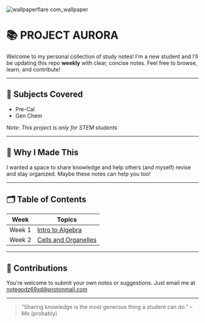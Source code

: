 ![wallpaperflare com_wallpaper](https://github.com/user-attachments/assets/c49e5ef2-5f8b-4690-aa78-179c926d71c5)

# 📚 PROJECT AURORA

Welcome to my personal collection of study notes! I'm a new student and I’ll be updating this repo **weekly** with clear, concise notes. Feel free to browse, learn, and contribute!

---

## 🔖 Subjects Covered
- Pre-Cal
- Gen Chem


_Note: This project is only for STEM students_

---

## 🧠 Why I Made This

I wanted a space to share knowledge and help others (and myself) revise and stay organized. Maybe these notes can help you too!

---

## 🗂️ Table of Contents

| Week | Topics |
|------|--------|
| Week 1 | [Intro to Algebra](./Week1/Math-Algebra.md) |
| Week 2 | [Cells and Organelles](./Week2/Science-Cells.md) |
<!-- Add more rows as you go -->
---

## 🤝 Contributions

You're welcome to submit your own notes or suggestions. Just email me at notegodz69xd@protonmail.com

---

> “Sharing knowledge is the most generous thing a student can do.” – Me (probably)

